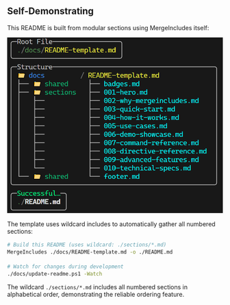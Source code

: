 ## Self-Demonstrating

This README is built from modular sections using MergeIncludes itself:

![README Generation](./docs/images/merge-include-readme.png)

The template uses wildcard includes to automatically gather all numbered sections:

```bash
# Build this README (uses wildcard: ./sections/*.md)
MergeIncludes ./docs/README-template.md -o ./README.md

# Watch for changes during development
./docs/update-readme.ps1 -Watch
```

The wildcard `./sections/*.md` includes all numbered sections in alphabetical order, demonstrating the reliable ordering feature.
